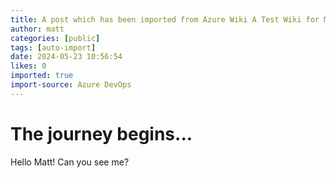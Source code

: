 ```yaml
---
title: A post which has been imported from Azure Wiki A Test Wiki for Matt to read
author: matt
categories: [public]
tags: [auto-import]
date: 2024-05-23 10:56:54 
likes: 0
imported: true
import-source: Azure DevOps
---
```


# The journey begins...

Hello Matt! Can you see me?